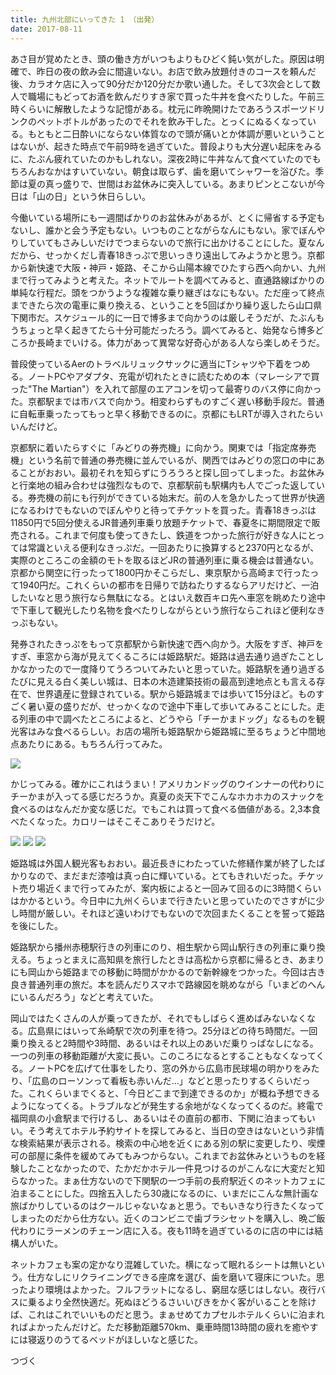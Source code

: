 ```yaml
---
title: 九州北部にいってきた 1 （出発）
date: 2017-08-11
---
```


あさ目が覚めたとき、頭の働き方がいつもよりもひどく鈍い気がした。原因は明確で、昨日の夜の飲み会に間違いない。お店で飲み放題付きのコースを頼んだ後、カラオケ店に入って90分だか120分だか歌い通した。そして3次会として数人で職場にもどってお酒を飲んだりすき家で買った牛丼を食べたりした。午前三時くらいに解散したような記憶がある。枕元に昨晩開けたであろうスポーツドリンクのペットボトルがあったのでそれを飲み干した。とっくにぬるくなっている。もともと二日酔いにならない体質なので頭が痛いとか体調が悪いということはないが、起きた時点で午前9時を過ぎていた。普段よりも大分遅い起床をみるに、たぶん疲れていたのかもしれない。深夜2時に牛丼なんて食べていたのでもちろんおなかはすいていない。朝食は取らず、歯を磨いてシャワーを浴びた。季節は夏の真っ盛りで、世間はお盆休みに突入している。あまりピンとこないが今日は「山の日」という休日らしい。

今働いている場所にも一週間ばかりのお盆休みがあるが、とくに帰省する予定もないし、誰かと会う予定もない。いつものことながらなんにもない。家でぼんやりしていてもさみしいだけでつまらないので旅行に出かけることにした。夏なんだから、せっかくだし青春18きっぷで思いっきり遠出してみようかと思う。京都から新快速で大阪・神戸・姫路、そこから山陽本線でひたすら西へ向かい、九州まで行ってみようと考えた。ネットでルートを調べてみると、直通路線ばかりの単純な行程だ。頭をつかうような複雑な乗り継ぎはなにもない。ただ座って終点まできたら次の電車に乗り換える、ということを5回ばかり繰り返したら山口県下関市だ。スケジュール的に一日で博多まで向かうのは厳しそうだが、たぶんもうちょっと早く起きてたら十分可能だったろう。調べてみると、始発なら博多どころか長崎までいける。体力があって異常な好奇心がある人なら楽しめそうだ。

普段使っているAerのトラベルリュックサックに適当にTシャツや下着をつめる。ノートPCやアダプタ、充電が切れたときに読むための本（マレーシアで買った"The Martian"）を入れて部屋のエアコンを切って最寄りのバス停に向かった。京都駅までは市バスで向かう。相変わらずものすごく遅い移動手段だ。普通に自転車乗ったってもっと早く移動できるのに。京都にもLRTが導入されたらいいんだけど。

京都駅に着いたらすぐに「みどりの券売機」に向かう。関東では「指定席券売機」という名前で普通の券売機に並んでいるが、関西ではみどりの窓口の中にあることがおおい。最初それを知らずにうろうろと探し回ってしまった。お盆休みと行楽地の組み合わせは強烈なもので、京都駅前も駅構内も人でごった返している。券売機の前にも行列ができている始末だ。前の人を急かしたって世界が快適になるわけでもないのでぼんやりと待ってチケットを買った。青春18きっぷは11850円で5回分使えるJR普通列車乗り放題チケットで、春夏冬に期間限定で販売される。これまで何度も使ってきたし、鉄道をつかった旅行が好きな人にとっては常識といえる便利なきっぷだ。一回あたりに換算すると2370円となるが、実際のところこの金額のモトを取るほどJRの普通列車に乗る機会は普通ない。京都から関空に行ったって1800円かそこらだし、東京駅から高崎まで行ったって1940円だ。これくらいの都市を日帰りで訪ねたりするならアリだけど、一泊したいなと思う旅行なら無駄になる。とはいえ数百キロ先へ車窓を眺めたり途中で下車して観光したり名物を食べたりしながらという旅行ならこれほど便利なきっぷもない。

発券されたきっぷをもって京都駅から新快速で西へ向かう。大阪をすぎ、神戸をすぎ、車窓から海が見えてくるころには姫路駅だ。姫路は過去通り過ぎたことしかなかったので一度降りてうろついてみたいと思っていた。姫路駅を通り過ぎるたびに見える白く美しい城は、日本の木造建築技術の最高到達地点とも言える存在で、世界遺産に登録されている。駅から姫路城までは歩いて15分ほど。ものすごく暑い夏の盛りだが、せっかくなので途中下車して歩いてみることにした。走る列車の中で調べたところによると、どうやら「チーかまドッグ」なるものを観光客はみな食べるらしい。お店の場所も姫路駅から姫路城に至るちょうど中間地点あたりにある。もちろん行ってみた。

![](https://img.xar.sh/36397625922_30e91cef27_h.jpg)

かじってみる。確かにこれはうまい！アメリカンドッグのウインナーの代わりにチーかまが入ってる感じだろうか。真夏の炎天下でこんなホカホカのスナックを食べるのはなんだか変な感じだ。でもこれは買って食べる価値がある。2,3本食べたくなった。カロリーはそこそこありそうだけど。

![](https://img.xar.sh/36427849671_0e47aa299a_h.jpg)
![](https://img.xar.sh/36397626702_99d8a785c6_h.jpg)
![](https://img.xar.sh/36397627902_fe9aee925a_h.jpg)

姫路城は外国人観光客もおおい。最近長きにわたっていた修繕作業が終了したばかりなので、まだまだ漆喰は真っ白に輝いている。とてもきれいだった。チケット売り場近くまで行ってみたが、案内板によると一回みて回るのに3時間くらいはかかるという。今日中に九州くらいまで行きたいと思っていたのでさすがに少し時間が厳しい。それほど遠いわけでもないので次回またくることを誓って姫路を後にした。

姫路駅から播州赤穂駅行きの列車にのり、相生駅から岡山駅行きの列車に乗り換える。ちょっとまえに高知県を旅行したときは高松から京都に帰るとき、あまりにも岡山から姫路までの移動に時間がかかるので新幹線をつかった。今回は古き良き普通列車の旅だ。本を読んだりスマホで路線図を眺めながら「いまどのへんにいるんだろう」などと考えていた。

岡山ではたくさんの人が乗ってきたが、それでもしばらく進めばみないなくなる。広島県にはいって糸崎駅で次の列車を待つ。25分ほどの待ち時間だ。一回乗り換えると2時間や3時間、あるいはそれ以上のあいだ乗りっぱなしになる。一つの列車の移動距離が大変に長い。このころになるとすることもなくなってくる。ノートPCを広げて仕事をしたり、窓の外から広島市民球場の明かりをみたり、「広島のローソンって看板も赤いんだ…」などと思ったりするくらいだった。これくらいまでくると、「今日どこまで到達できるのか」が概ね予想できるようになってくる。トラブルなどが発生する余地がなくなってくるのだ。終電で福岡県の小倉駅まで行けるし、あるいはその直前の都市、下関に泊まってもいい。そう考えてホテル予約サイトを探してみると、当日の空きはないという非情な検索結果が表示される。検索の中心地を近くにある別の駅に変更したり、喫煙可の部屋に条件を緩めてみてもみつからない。これまでお盆休みというものを経験したことなかったので、たかだかホテル一件見つけるのがこんなに大変だと知らなかった。まぁ仕方ないので下関駅の一つ手前の長府駅近くのネットカフェに泊まることにした。四捨五入したら30歳になるのに、いまだにこんな無計画な旅ばかりしているのはクールじゃないなぁと思う。でもいきなり行きたくなってしまったのだから仕方ない。近くのコンビニで歯ブラシセットを購入し、晩ご飯代わりにラーメンのチェーン店に入る。夜も11時を過ぎているのに店の中には結構人がいた。

ネットカフェも案の定かなり混雑していた。横になって眠れるシートは無いという。仕方なしにリクライニングできる座席を選び、歯を磨いて寝床についた。思ったより環境はよかった。フルフラットになるし、窮屈な感じはしない。夜行バスに乗るより全然快適だ。死ぬほどうるさいいびきをかく客がいることを除けば、これはこれでいいものだと思う。まぁせめてカプセルホテルくらいに泊まれればよかったんだけど。ただ移動距離570km、乗車時間13時間の疲れを癒やすには寝返りのうてるベッドがほしいなと感じた。

つづく
